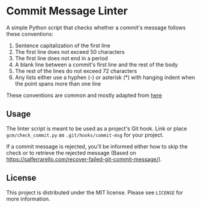 # Commit Message Linter
A simple Python script that checks whether a commit's message follows these conventions:
1. Sentence capitalization of the first line
1. The first line does not exceed 50 characters
1. The first line does not end in a period
1. A blank line between a commit's first line and the rest of the body
1. The rest of the lines do not exceed 72 characters
1. Any lists either use a hyphen (-) or asterisk (*) with hanging indent when the point spans more than one line

These conventions are common and mostly adapted from [here](https://tbaggery.com/2008/04/19/a-note-about-git-commit-messages.html)

## Usage
The linter script is meant to be used as a project's Git hook. Link or place `gcm/check_commit.py` as `.git/hooks/commit-msg` for your project.

If a commit message is rejected, you'll be informed either how to skip the check or to retrieve the rejected message (Based on https://salferrarello.com/recover-failed-git-commit-message/).

## License
This project is distributed under the MIT license. Please see `LICENSE` for more information.
